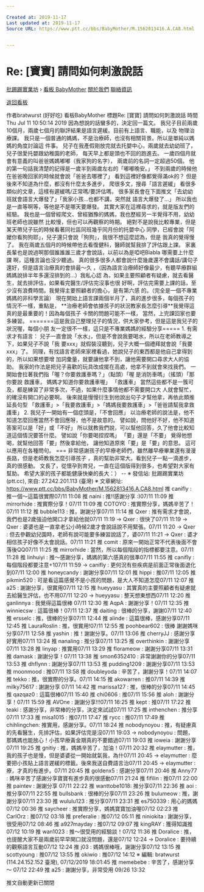 ```yaml
---

Created at: 2019-11-17
Last updated at: 2019-11-17
Source URL: https://www.ptt.cc/bbs/BabyMother/M.1562813416.A.CA8.html


---
```


# Re: [寶寶] 請問如何刺激說話


[批踢踢實業坊](https://www.ptt.cc/bbs/) › [看板 BabyMother](https://www.ptt.cc/bbs/BabyMother/index.html) [關於我們](https://www.ptt.cc/about.html) [聯絡資訊](https://www.ptt.cc/contact.html)

[返回看板](https://www.ptt.cc/bbs/BabyMother/index.html)

作者bratwurst (好好吃)
看板BabyMother
標題Re: \[寶寶\] 請問如何刺激說話
時間Thu Jul 11 10:50:14 2019
因為想說的話蠻多的，決定回一篇文。 我兒子目前兩歲10個月，兩歲七個月的聯評結果是語言遲緩。目前有上語言、職能，以及 物理治療課。 我只是一個普通的媽媽，不是治療師，也沒有相關背景。所以是單純以媽媽的角度討論這 件事。 兒子在我產假剛放完就去托嬰中心，兩歲就去幼幼班了，兒子很愛托嬰跟幼稚園的老師， 每天早上都是頭也不回的跑進去。 一歲四個月就會有意義的叫爸爸媽媽嘟嘟（我家狗的名字）， 兩歲前的名詞一定超過50個。 他的第一句話我清楚的記得是一歲半到兩歲左右的「嘟嘟晚安。」 不到兩歲的時候他在爸爸晚回家的時候就會說「爸爸去哪裡了」 看到這裡好像都覺得滿ok的？ 但是後來不知道為什麼，都沒有什麼太多進步， 爬很多文，搜尋「語言遲緩」 看很多類似的文章，這樣有遲緩嗎/正常嗎/要評估嗎， 很多家長會在下面推文「去幼幼班就會語言大爆發了」「我家小孩...也都不講，突然就 語言大爆發了...」 所以我也是一直等啊等，等他是不是哪天要爆發。 其實大家在這裡尋求的，就是版友們的經驗。 我也是一個曾經爬文、曾經猶豫的媽媽，我也歷經另一半覺得不用，幼幼班老師也說雖然 比較慢，但也可以再觀察的時期。 絕對不是說我比較專業，但是某天帶兒子玩的時候看著同社區同班幾乎同月份的托嬰中心 同學，已經會說「阿嬤你看狗狗耶」，兒子還只會說「狗狗」，我很不想這麼認為，但是 我真的覺得慢了。 我在兩歲五個月的時候帶他去看復健科，醫師就幫我排了評估跟上課。 家裏長輩也是說過啊那個誰誰誰三歲才會說話，以前以為是啞吧Blabla 哪需要上什麼課 啊，這種言論也沒少聽過。 真的很多很多人都會說什麼幾歲還不會講話/講句子還好，但是語言治療真的會排最～久 ，（因為語言治療師好像最少，有聽早療群組媽媽說排半年多還沒排到的...）我私心認 為，如果主要照顧者有疑慮，就去看醫生，就去排評估，如果看完醫生/評估完沒事也很 好啊，評估完需要上課的話，至少沒有浪費時間。我覺得主要照顧者的擔心，是有第六感 的。（完全是一個不專業媽媽的非科學言論） 現在開始上語言課兩個半月了，真的進步很多，每個孩子的情況不一樣，重點是， \*\*治療老師會依據孩子的狀況教家長怎麼引導\*\*我覺得這真的是最重要的！因為每個孩子 卡關的問題可能不一樣， 當然，上完課回家也要多練習。 =======這是我自己整理兒子的情況，供大家參考，但是這是我兒子的狀況喔，每個小朋 友一定很不一樣，這只是不專業媽媽的經驗分享===== 1. 有需求才有語言： 兒子一直會說「水水」，但是不會說我要喝水，所以在老師教導之下，如果兒子不說「我 要xxx」就假裝沒聽到，兒子大概一個禮拜就會說「我要xxx」了。 同理，有找語言老師來家裡看過，她說兒子的東西都是他自己拿得到的，所以如果想要增 加詞彙量，就要讓他拿不到，讓他需要開口尋求大人的協助。 我家的作法是把兒子喜歡的玩具改成擺在高處，他拿不到就會來找我們。 一開始會拉著我們指「喔？你要救護車嗎？」（點頭）「喔 是消防車嗎」（搖頭）「那 你要說 救護車， 媽媽才知道你要救護車喔」 「救護車」 當然這些都不是一簇可及，都是練習了非常多次，不過，如果什麼事情他都不需要開口大 人就會幫忙，的確沒有開口的必要啊。 後來就是慢慢衍生到他說出句子才幫他拿，再依此類推延長句型 「救護車」>「我要救護車」>「媽媽我要救護車」>「爸爸請幫我拿救護車」 2. 我兒子一開始有一個症頭是，「不會回應」 以治療老師的說法是，他不知道怎麼回應當然不會回應呀，他不是故意的。 譬如說，問他好不好，他不知道答案可以是「好」或「不好」 所以就教我們說，可以幫他回答，久了他會比較知道這個情況要答什麼。 譬如說「你要喝捏捏嗎」 「要」還是「不要」 覺得他想喝，就幫他回答「要」然後拿給他， 讓他知道原來「要」是「要」的意思。 這可以應用在各種問句。 === 非常感謝孩子的早療老師們，雖然離早療畢業還有漫漫長路，但是老師教我怎麼引導孩子 ，真的幫助非常大。看到兒子一點一滴進步，真的很感動。 文長了，從懷孕到育兒，一直在這個版得到很多，也希望對大家有幫助。 希望大家的孩子都能健康快樂的長大：） -- ※ 發信站: 批踢踢實業坊(ptt.cc), 來自: 27.242.201.113 (臺灣) ※ 文章網址: <https://www.ptt.cc/bbs/BabyMother/M.1562813416.A.CA8.html>
推 canifly : 推一個～這篇很實際07/11 11:08
推 naini : 推!!感謝分享 :)07/11 11:09
推 mirrorhide : 推實際分享！07/11 11:09
推 COTOYO : 推實際分享，媽媽辛苦了！07/11 11:12
推 bubble113 : 推，謝謝分享07/11 11:14
推 Qxer : 推有需求才會說，我們也是2歲強迫他開口才拿給他就07/11 11:19
→ Qxer : 很快了07/11 11:19
→ Qxer : 婆婆也是一直拿老公小時候2歲才會說話說不用緊張。07/11 11:20
→ Qxer : 但去參觀幼兒園時，老師有說可能要多練習說話了，婆07/11 11:21
→ Qxer : 婆才相信孩子好像不太會說話。07/11 11:21
推 comit : 原來一開始正常不代表後面不會落後QQ07/11 11:25
推 mirrorhide : 當然，所以每個階段的指標都要注意。07/11 11:28
推 linhuiyi : 推～感謝分享，媽媽的第六感真的很準07/11 11:55
推 canifly : 每個階段都要注意+107/11 11:59
→ canifly : 更何況有些疾病是前面正常後面退化到07/11 12:00
推 honeycandy : 謝謝分享07/11 12:01
推 hippi : 推07/11 12:05
推 pikmin520 : 可是看這篇感覺不是小孩的問題，是大人不知道怎麼07/11 12:07
推 a25 : 謝謝分享，很實用07/11 12:15
推 hueyyasu : 其實真的主要照顧者有疑慮就去給醫生評估，也不用07/11 12:20
→ hueyyasu : 整天想東想西07/11 12:20
推 ganlinnya : 我覺得這篇很棒 07/11 12:30
推 AqpA : 謝謝分享！07/11 12:35
推 winniecsw : 這篇很棒！07/11 12:37
推 daiting : 很棒的分享，謝謝07/11 12:40
推 ersselc : 推，很棒的分享07/11 12:44
推 alinde : 這篇很棒，感謝分享07/11 12:45
推 LauraRoslin : 推，很實用!07/11 12:55
推 poohbear602 : 很棒 謝謝媽咪分享07/11 12:58
推 yashin : 推！謝謝分享。07/11 13:06
推 cherryJJ : 感謝分享 好實用07/11 13:24
推 nanaling : 推分享07/11 13:25
推 overthinkin : 謝謝分享07/11 13:28
推 linyap : 推實用07/11 13:29
推 florameow : 謝謝分享07/11 13:31
推 damask : 謝謝分享！07/11 13:38
推 smon6352410 : 非常謝謝你的分享07/11 13:53
推 dhflynn : 謝謝分享07/11 13:53
推 pudding1209 : 謝謝分享07/11 13:53
推 moonmood : 推07/11 13:58
推 doubleyoda : 辛苦了，謝謝分享！07/11 14:07
推 tekko : 推，很實際的分享。07/11 14:15
推 akowarren : 推07/11 14:39
推 milky75617 : 謝謝分享 07/11 14:42
推 marissa127 : 推，很棒的分享07/11 14:45
推 qazqaz0 : 這篇很棒07/11 15:40
推 chi0606 : 推07/11 15:56
推 aloh : 謝謝分享！07/11 15:59
推 AVOne : 謝謝分享!!!07/11 16:25
推 kept : 推07/11 17:22
推 teaki : 感謝分享，非常棒的分享，決定來試試07/11 17:25
推 inthenchen : 推分享07/11 17:33
推 misa1015 : 推07/11 17:47
推 rycc : 推07/11 17:49
推 chihlingchen: 推實用，感謝分享。07/11 18:24
推 nobodynoyou : 推，有疑慮真的先看醫生，先排評估，如果評估完是沒07/11 19:03
→ nobodynoyou : 問題，那媽媽也能放心！小孩早療黃金期真的不要錯過07/11 19:03
推 ioweia : 謝謝分享07/11 19:25
推 gnitiy : 推，媽媽辛苦了，加油！07/11 20:32
推 elaymutter : 推，我的孩子也是慢，但是婆婆從一開始就氣我，為什07/11 20:45
→ elaymutter : 麼要把小孩貼上語言遲緩的標籤。後來我送自費語言治07/11 20:45
→ elaymutter : 療，才真的有進步。07/11 20:45
推 goldenx5 : 感謝分享07/11 20:46
推 Anny77 : 媽咪辛苦了感謝分享寶寶有進步真的很感動07/11 21:24
推 fifilin : 推07/11 22:00
推 paintev : 謝謝分享 07/11 22:22
推 wanttobe1018: 推分享07/11 22:36
推 aoi : 推分享07/11 22:55
推 bullsbank : 很棒的分享07/11 23:26
推 bulumeow : 推，謝謝分享07/11 23:30
推 wululu123 : 推分享07/11 23:31
推 es750339 : 用心的媽媽07/12 00:36
推 saycheer : 推實際分享，媽媽寶寶加油喔07/12 02:23
推 CarlOrz : 推07/12 03:18
推 preferalie : 推07/12 05:11
推 niniokita : 謝謝分享，很受用07/12 08:46
推 a927mayday : 推07/12 09:07
推 kingRAY : 獲得知識推07/12 10:19
推 wan1023 : 推～很受用的經驗談！07/12 11:36
推 Doralice : 推， 也提醒大家不是兩歲前早早開口就沒問題，還是07/12 12:24
→ Doralice : 要持續的觀察語言互動07/12 12:24
推 j03 : 媽媽很棒哦，謝謝分享07/12 13:15
推 scottyoung : 推07/12 13:55
推 okiwio : 推07/12 14:12
※ 編輯: bratwurst (114.24.152.152 臺灣), 07/12/2019 18:01:45
推 memebebe : 辛苦了，感謝分享～ 07/12 22:49
推 a25 : 謝謝分享，非常受用 09/26 13:32

推文自動更新已關閉


